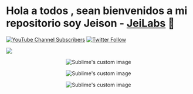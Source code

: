 # Hola a todos , sean bienvenidos a mi repositorio  soy Jeison -  [JeiLabs][youtube] 👋

[![YouTube Channel Subscribers](https://img.shields.io/youtube/channel/subscribers/UCNErMFOj7AVGZxYlSPaWw8g?logo=youtube&logoColor=red&style=for-the-badge)][youtube]
[![Twitter Follow](https://img.shields.io/twitter/follow/JeiLabs?color=1DA1F2&logo=twitter&style=for-the-badge)](https://twitter.com/intent/follow?original_referer=https%3A%2F%2Fgithub.com%2FcodeSTACKr&screen_name=codeSTACKr)




<img src="https://img.shields.io/badge/jeison-chavez-18a740221?style=for-the-badge&logo=linkedin&logoColor=white" />  

<p align="center">
  <img src="https://user-images.githubusercontent.com/91108144/226403090-afb5dba1-b770-4170-af64-1c871c4087ee.gif" alt="Sublime's custom image"/>
</p>

<p align="center">
  <img src="https://user-images.githubusercontent.com/91108144/226403279-7a9bfaf8-d9f7-4b16-935f-e7331f0a1a04.gif" alt="Sublime's custom image"/>
</p>
<p align="center">
  <img src="https://user-images.githubusercontent.com/91108144/226403441-ad5b159e-882e-401a-bf69-3bd4a87f005e.gif" alt="Sublime's custom image"/>
</p>



[youtube]:https://www.youtube.com/@JeiLabs
[twitter]:https://twitter.com/JeiLabs
[linkedin]: https://www.linkedin.com/in/jeison-chavez-18a740221/
